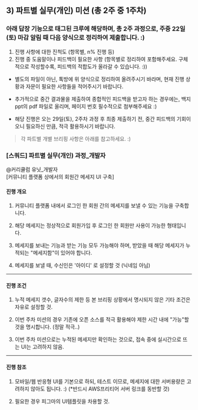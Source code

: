 ## 3) 파트별 실무(개인) 미션 (총 2주 중 1주차)

### 아래 답장 기능으로 태그된 크루에 해당하며, 총 2주 과정으로, 주중 22일(토) 마감 알림 때 다음 양식으로 정리하여 제출합니다. :)

1. 진행 사항에 대한 진척도 (항목별, n% 진행 등)
2. 진행 중 도움말이나 피드백이 필요한 사항
   (항목별로 정리하여 포함해주세요. 구체적으로 작성할수록, 피드백의 적합도가 올라갈 수 있습니다. :))

- 별도의 파일이 아닌, 톡방에 위 양식으로 정리하여 올려주시기 바라며,
  현재 진행 상황과 자문이 필요한 사항들을 적어주시기 바랍니다.

- 추가적으로 중간 결과물을 제출하여 종합적인 피드백을 받고자 하는 경우에는,
  백지 ppt의 pdf 파일로 올리며, 페이지 번호 필수적으로 첨부해주세요 :)

- 해당 진행은 오는 29일(토), 2주차 과정 후 최종 제출하기 전, 중간 피드백의 기회이오니
  필요하신 만큼, 적극 활용하시기 바랍니다.

> 각 파트별 개별 브리핑 사항은 아래를 참고하세요. :)

### [스쿼드] 파트별 실무(개인) 과정\_개발자

@커리큘럼 유닛\_개발자  
[커뮤니티 플랫폼 상에서의 회원간 메세지 UI 구축]

#### 진행 개요

1. 커뮤니티 플랫폼 내에서 로그인 한 회원 간의 메세지를 보낼 수 있는 기능을 구축합니다.

2. 해당 메세지는 정상적으로 회원가입 후 로그인 한 회원만 사용이 가능한 형태입니다.

3. 메세지를 보내는 기능과 받는 기능 모두 가능해야 하며, 받았을 때 해당 메세지가 누적되는 "메세지함"이 있어야 합니다.

4. 메세지를 보낼 때, 수신인은 '아이디' 로 설정할 것 (닉네임 아님)

---

#### 진행 조건

1. 누적 메세지 갯수, 글자수의 제한 등 본 브리핑 상황에서 명시되지 않은 기타 조건은 자유로 설정할 것.

2. 이번 주차 미션의 경우 기존에 오픈 소스를 적극 활용해야 제한 시간 내에 "가능"할 것을 명시합니다. (정말 적극..)

3. 이번 주차 미션으로는 누적된 메세지만 확인하는 것으로, 접속 중에 실시간으로 뜨는 UI는 고려하지 않음.

---

#### 진행 참조

1. 모바일/웹 반응형 UI를 기본으로 하되, 테스트 이므로, 메세지에 대한 서버용량은 고려하지 않아도 됩니다. :)
   (\*반드시 AWS프리티어 서버 링크를 동반할 것)

2. 필요한 경우 피그마의 UI템플릿을 차용할 것.
